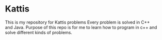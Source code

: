 # Kattis
This is my repository for Kattis problems 
Every problem is solved in C++ and Java. 
Purpose of this repo is for me to learn how to program in c++ and solve different kinds of problems.
